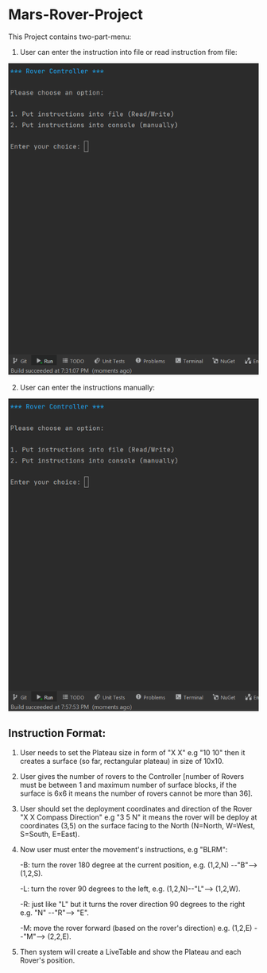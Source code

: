 # Mars-Rover-Project
This Project contains two-part-menu:



1. User can enter the instruction into file or read instruction from file:

![](https://github.com/vahidkianfar/Mars-Rover-Project/blob/master/Mars-Rover-Project/Gif/Rover-File.gif)

2. User can enter the instructions manually:

![](https://github.com/vahidkianfar/Mars-Rover-Project/blob/master/Mars-Rover-Project/Gif/Rover-Manually.gif)

## Instruction Format:
1. User needs to set the Plateau size in form of "X X" e.g "10 10" then it creates a surface (so far, rectangular plateau) in size of 10x10.
2. User gives the number of rovers to the Controller [number of Rovers must be between 1 and maximum number of surface blocks, if the surface is 6x6 it means the number of rovers cannot be more than 36].
3. User should set the deployment coordinates and direction of the Rover "X X Compass Direction" e.g "3 5 N" it means the rover will be deploy at
   coordinates (3,5) on the surface facing to the North (N=North, W=West, S=South, E=East).
 
4. Now user must enter the movement's instructions, e.g "BLRM":

      -B: turn the rover 180 degree at the current position, e.g. (1,2,N) --"B"--> (1,2,S).
  
      -L: turn the rover 90 degrees to the left, e.g. (1,2,N)--"L"--> (1,2,W).
  
      -R: just like "L" but it turns the rover direction 90 degrees to the right e.g. "N" --"R"--> "E".
  
      -M: move the rover forward (based on the rover's direction) e.g. (1,2,E) --"M"--> (2,2,E).
 
  
  
5. Then system will create a LiveTable and show the Plateau and each Rover's position.
